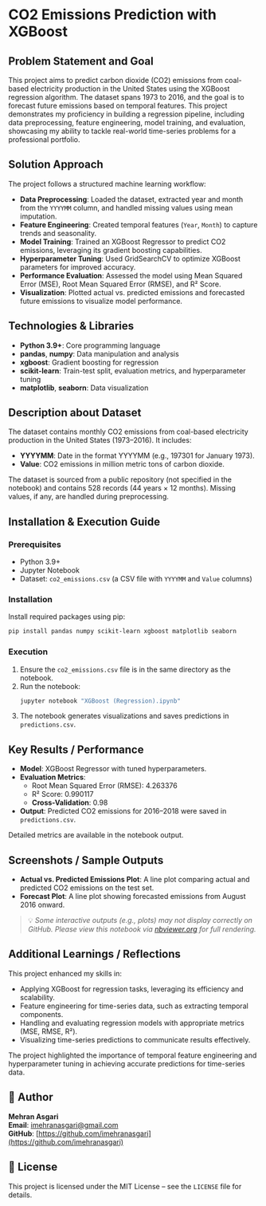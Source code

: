 # CO2 Emissions Prediction with XGBoost

## Problem Statement and Goal

This project aims to predict carbon dioxide (CO2) emissions from coal-based electricity production in the United States using the XGBoost regression algorithm. The dataset spans 1973 to 2016, and the goal is to forecast future emissions based on temporal features. This project demonstrates my proficiency in building a regression pipeline, including data preprocessing, feature engineering, model training, and evaluation, showcasing my ability to tackle real-world time-series problems for a professional portfolio.

## Solution Approach

The project follows a structured machine learning workflow:
- **Data Preprocessing**: Loaded the dataset, extracted year and month from the `YYYYMM` column, and handled missing values using mean imputation.
- **Feature Engineering**: Created temporal features (`Year`, `Month`) to capture trends and seasonality.
- **Model Training**: Trained an XGBoost Regressor to predict CO2 emissions, leveraging its gradient boosting capabilities.
- **Hyperparameter Tuning**: Used GridSearchCV to optimize XGBoost parameters for improved accuracy.
- **Performance Evaluation**: Assessed the model using Mean Squared Error (MSE), Root Mean Squared Error (RMSE), and R² Score.
- **Visualization**: Plotted actual vs. predicted emissions and forecasted future emissions to visualize model performance.

## Technologies & Libraries

- **Python 3.9+**: Core programming language
- **pandas**, **numpy**: Data manipulation and analysis
- **xgboost**: Gradient boosting for regression
- **scikit-learn**: Train-test split, evaluation metrics, and hyperparameter tuning
- **matplotlib**, **seaborn**: Data visualization

## Description about Dataset

The dataset contains monthly CO2 emissions from coal-based electricity production in the United States (1973–2016). It includes:
- **YYYYMM**: Date in the format YYYYMM (e.g., 197301 for January 1973).
- **Value**: CO2 emissions in million metric tons of carbon dioxide.

The dataset is sourced from a public repository (not specified in the notebook) and contains 528 records (44 years × 12 months). Missing values, if any, are handled during preprocessing.

## Installation & Execution Guide

### Prerequisites
- Python 3.9+
- Jupyter Notebook
- Dataset: `co2_emissions.csv` (a CSV file with `YYYYMM` and `Value` columns)

### Installation
Install required packages using pip:
```bash
pip install pandas numpy scikit-learn xgboost matplotlib seaborn
```

### Execution
1. Ensure the `co2_emissions.csv` file is in the same directory as the notebook.
2. Run the notebook:
   ```bash
   jupyter notebook "XGBoost (Regression).ipynb"
   ```
3. The notebook generates visualizations and saves predictions in `predictions.csv`.

## Key Results / Performance

- **Model**: XGBoost Regressor with tuned hyperparameters.
- **Evaluation Metrics**: 
  - Root Mean Squared Error (RMSE): 4.263376
  - R² Score: 0.990117
  - **Cross-Validation**: 0.98
- **Output**: Predicted CO2 emissions for 2016–2018 were saved in `predictions.csv`.

Detailed metrics are available in the notebook output.

## Screenshots / Sample Outputs

- **Actual vs. Predicted Emissions Plot**: A line plot comparing actual and predicted CO2 emissions on the test set.
- **Forecast Plot**: A line plot showing forecasted emissions from August 2016 onward.

> 💡 *Some interactive outputs (e.g., plots) may not display correctly on GitHub. Please view this notebook via [nbviewer.org](https://nbviewer.org) for full rendering.*

## Additional Learnings / Reflections

This project enhanced my skills in:
- Applying XGBoost for regression tasks, leveraging its efficiency and scalability.
- Feature engineering for time-series data, such as extracting temporal components.
- Handling and evaluating regression models with appropriate metrics (MSE, RMSE, R²).
- Visualizing time-series predictions to communicate results effectively.

The project highlighted the importance of temporal feature engineering and hyperparameter tuning in achieving accurate predictions for time-series data.

## 👤 Author

**Mehran Asgari**  
**Email**: [imehranasgari@gmail.com](mailto:imehranasgari@gmail.com)  
**GitHub**: [https://github.com/imehranasgari](https://github.com/imehranasgari)

## 📄 License

This project is licensed under the MIT License – see the `LICENSE` file for details.